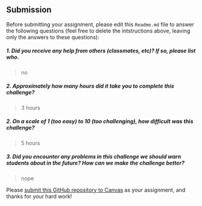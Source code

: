Submission
----------

Before submitting your assignment, please edit this `Readme.md` file to answer the following questions (feel free to delete the intstructions above, leaving only the answers to these questions):

##### 1. Did you receive any help from others (classmates, etc)? If so, please list who.

> no

##### 2. Approximately how many hours did it take you to complete this challenge?

> 3 hours

##### 2. On a scale of 1 (too easy) to 10 (too challenging), how difficult was this challenge?

> 5 hours

##### 3. Did you encounter any problems in this challenge we should warn students about in the future? How can we make the challenge better?

> nope

Please <a href="https://canvas.uw.edu/courses/1023398/assignments/3025297" target="_blank">submit this GitHub repository to Canvas</a> as your assignment, and thanks for your hard work!
